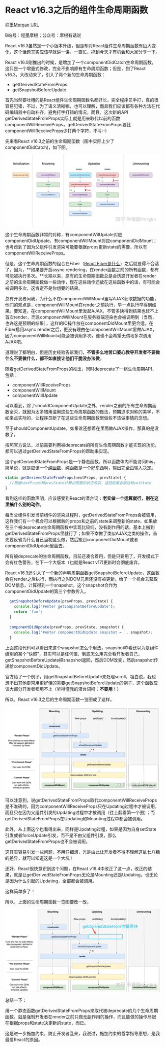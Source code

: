

# React v16.3之后的组件生命周期函数

[程墨Morgan](https://www.zhihu.com/people/morgancheng)
[URL](https://zhuanlan.zhihu.com/p/38030418)

B站号：程墨摩根；公众号：摩根有话说

React v16.3虽然是一个小版本升级，但是却对React组件生命周期函数有巨大变化，这个话题其实应该早就讲一讲，一直忙，拖到今天才有机会和大家分享一下。

React v16.0刚推出的时候，是增加了一个componentDidCatch生命周期函数，这只是一个增量式修改，完全不影响原有生命周期函数；但是，到了React v16.3，大改动来了，引入了两个新的生命周期函数：

- getDerivedStateFromProps
- getSnapshotBeforeUpdate

首先当然要吐槽的是React组件生命周期函数名都好长，完全程序员手打，真的很容易犯错，不过，为了语义清晰嘛，也可以理解，而且我们应该都有各种方法在代码编辑器中自动补齐，避免打字打错的情况。而且，这次新的API getDerivedStateFromProps实际上就是用来取代以前的函数componentWillReceiveProps，getDerivedStateFromProps要比componentWillReceiveProps少打两个字符，不亏:-)

先来看React v16.3之前的生命周期函数（图中实际上少了componentDidCatch)，如下图。

[![img](images/react_before16.0.jpg)](images/react_before16.0.jpg)

这个生命周期函数非常的对称，有componentWilUpdate对应componentDidUpdate，有componentWillMount对应componentDidMount；也考虑到了因为父组件引发渲染可能要根据props更新state的需要，所以有componentWillReceiveProps。

但是，这个生命周期函数的组合在Fiber（[React Fiber是什么](https://zhuanlan.zhihu.com/p/26027085)）之后就显得不合适了，因为，**如果要开启async rendering，在render函数之前的所有函数，都有可能被执行多次。**长期以来，原有的生命周期函数总是会诱惑开发者在render之前的生命周期函数做一些动作，现在这些动作还放在这些函数中的话，有可能会被调用多次，这肯定不是你想要的结果。

总有开发者问我，为什么不在componentWillMount里写AJAX获取数据的功能，他们的观点是，componentWillMount在render之前执行，早一点执行早得到结果。要知道，在componentWillMount里发起AJAX，不管多快得到结果也赶不上首次render，而且componentWillMount在服务器端渲染也会被调用到（当然，也许这是预期的结果），这样的IO操作放在componentDidMount里更合适。在Fiber启用async render之后，更没有理由在componentWillMount里做AJAX，因为componentWillMount可能会被调用多次，谁也不会希望无谓地多次调用AJAX吧。

道理说了都明白，但是历史经验告诉我们，**不管多么地苦口婆心教导开发者不要做什么不要做什么，都不如直接让他们干脆没办法做**。

随着getDerivedStateFromProps的推出，同时deprecate了一组生命周期API，包括：

- componentWillReceiveProps
- componentWillMount
- componentWillUpdate

可以看到，除了shouldComponentUpdate之外，render之前的所有生命周期函数全灭，就因为太多错用滥用这些生命周期函数的做法，预期追求对称的美学，不如来点实际的，让程序员断了在这些生命周期函数里做些不该做事情的念想。

至于shouldComponentUpdate，如果谁还想着在里面做AJAX操作，那真的是没救了。

按照官方说法，以前需要利用被deprecate的所有生命周期函数才能实现的功能，都可以通过getDerivedStateFromProps的帮助来实现。

这个getDerivedStateFromProps是一个静态函数，所以函数体内不能访问this，简单说，就是应该一个[纯函数](https://zhuanlan.zhihu.com/p/26174525)，纯函数是一个好东西啊，输出完全由输入决定。

```javascript
static getDerivedStateFromProps(nextProps, prevState) {
  //根据nextProps和prevState计算出预期的状态改变，返回结果会被送给setState
}
```

看到这样的函数声明，应该感受到React的潜台词：**老实做一个运算就行，别在这里搞什么别的动作**。

每当父组件引发当前组件的渲染过程时，getDerivedStateFromProps会被调用，这样我们有一个机会可以根据新的props和之前的state来调整新的state，如果放在三个被deprecate生命周期函数中实现比较纯，没有副作用的话，基本上搬到getDerivedStateFromProps里就行了；如果不幸做了类似AJAX之类的操作，首先要反省为什么自己当初这么做，然后搬到componentDidMount或者componentDidUpdate里面去。

所有被deprecate的生命周期函数，目前还凑合着用，但是只要用了，开发模式下会有红色警告，在下一个大版本（也就是React v17)更新时会彻底废弃。

React v16.3还引入了一个新的声明周期函数getSnapshotBeforeUpdate，这函数会在render之后执行，而执行之时DOM元素还没有被更新，给了一个机会去获取DOM信息，计算得到一个snapshot，这个snapshot会作为componentDidUpdate的第三个参数传入。

```javascript
  getSnapshotBeforeUpdate(prevProps, prevState) {
    console.log('#enter getSnapshotBeforeUpdate');
    return 'foo';
  }

  componentDidUpdate(prevProps, prevState, snapshot) {
    console.log('#enter componentDidUpdate snapshot = ', snapshot);
  }
```

上面这段代码可以看出来这个snapshot怎么个用法，snapshot咋看还以为是组件级别的某个“快照”，其实可以是任何值，到底怎么用完全看开发者自己，getSnapshotBeforeUpdate把snapshot返回，然后DOM改变，然后snapshot传递给componentDidUpdate。

官方给了一个例子，用getSnapshotBeforeUpdate来处理scroll，坦白说，我也想不出其他更常用更好懂的需要getSnapshotBeforeUpdate的例子，这个函数应该大部分开发者都用不上（听得懂我的潜台词吗：**不要用**！）

所以，React v16.3之后的生命周期函数一览图成了这样。

[![img](images/react_update16.3.jpg)](images/react_update16.3.jpg)

可以注意到，说getDerivedStateFromProps取代componentWillReceiveProps是不准确的，因为componentWillReceiveProps只在Updating过程中才被调用，而且只在因为父组件引发的Updating过程中才被调用（往上翻看第一个图）；而getDerivedStateFromProps在Updating和Mounting过程中都会被调用。

此外，从上面这个也看得出来，同样是Updating过程，如果是因为自身setState引发或者forceUpdate引发，而不是不由父组件引发，那么getDerivedStateFromProps也不会被调用。

这其实容易引发一些问题，不用仔细想，光是由此让开发者不得不理解这乱七八糟的差异，就可以知道这是一个大坑！

还好，React很快意识到这个问题，在React v16.4中改正了这一点，改正的结果，就是让getDerivedStateFromProps无论是Mounting还是Updating，也无论是因为什么引起的Updating，全部都会被调用。

这样简单多了！

所以，上面的生命周期函数一览图要改一改。

[![img](images/react_update16.4.jpg)](images/react_update16.4.jpg)

总结一下：

用一个静态函数getDerivedStateFromProps来取代被deprecate的几个生命周期函数，就是强制开发者在render之前只做无副作用的操作，而且能做的操作局限在根据props和state决定新的state，而已。

这是进一步施加约束，防止开发者乱来，我说过，施加约束的哲学指导思想，是我最爱React的原因。